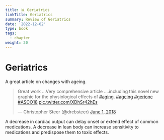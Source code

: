 ```yaml
---
title: 📊 Geriatrics
linkTitle: Geriatrics
summary: Review of Geriatrics
date: '2022-12-02'
type: book
tags:
  - chapter
weight: 20
---
```


# Geriatrics

A great article on changes with ageing.

<blockquote class="twitter-tweet"><p lang="en" dir="ltr">Great work ...Very comprehensive article ....including this novel new graphic for the physiological effects of <a href="https://twitter.com/hashtag/aging?src=hash&amp;ref_src=twsrc%5Etfw">#aging</a>. <a href="https://twitter.com/hashtag/ageing?src=hash&amp;ref_src=twsrc%5Etfw">#ageing</a> <a href="https://twitter.com/hashtag/gerionc?src=hash&amp;ref_src=twsrc%5Etfw">#gerionc</a> <a href="https://twitter.com/hashtag/ASCO18?src=hash&amp;ref_src=twsrc%5Etfw">#ASCO18</a> <a href="https://t.co/XDhSr42hEs">pic.twitter.com/XDhSr42hEs</a></p>&mdash; Christopher Steer (@drcbsteer) <a href="https://twitter.com/drcbsteer/status/1002510376741851136?ref_src=twsrc%5Etfw">June 1, 2018</a></blockquote> <script async src="https://platform.twitter.com/widgets.js" charset="utf-8"></script>


A decrease in cardiac output can delay onset or extend effect of common medications.  A decrease in lean body can increase sensitivity to medications and predispose them to toxic effects.
